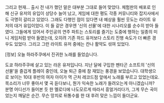 그리고 현재... 
출시 전 내가 했던 말은 대부분 그대로 들어 맞았다. 
체험판의 배포로 인해 신규 유저의 유입이 상당수 늘어 났고, 게임에 대한 평도 각종 커뮤니티와 잡지사에서도 극명히 갈리고 있었다. 
그래도 다행인 점이 있다면 내 예상을 훨씬 웃도는 라이트 유저의 대거 유입이었다. 
이 들 같은 경우엔 '신의 선물'에 대한 시나리오를 순수히 받아 들였다. 
그들에게 있어서 주인공의 연주 파트는 스토리를 즐기는 도중에 행하는 일종의 미니 게임처럼 받아 들였는데, 오히려 기존 하드 유저보다 스토리 진행 속도가 더 빠른 경우도 있었다. 
그리고 그런 라이트 유저 중에는 칸나 활약도 섞여 있었다. 

[정보] 오늘 하라주쿠에서 진귀한 노래를 들었습니다. 

도쿄 하라주쿠에 살고 있는 라온 유저입니다. 
지난 달에 구입한 펜타곤 소프트의 '신의 선물'을 즐겁게 플레이 중인데, 오늘 퇴근 중에 참 재밌는 풍경을 보았습니다. 대학생으로 보이는 10대 후반의 여자 아이가 역 근처 레코드점 앞에서 노래를 부르고 있었는데요. 
목소리가 너무 좋아서 몇 곡 듣다보니, 뭔가 익숙한 노래가 들려오는게 아니겠습니까? 
분명 어디선가 들어본 듯 한 멜로디에 나도모르게 따라서 흥얼거리다가, 그게 무슨 곡이었는지 깨달은 순간. 무슨 망치로 뒤통수를 한 대 후려 맞은 느낌이 들더군요. 